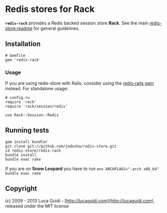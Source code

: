 # Redis stores for Rack

__`redis-rack`__ provides a Redis backed session store __Rack__. See the main [redis-store readme](https://github.com/jodosha/redis-store) for general guidelines.

## Installation

    # Gemfile
    gem 'redis-rack'

### Usage

If you are using redis-store with Rails, consider using the [redis-rails gem](https://github.com/jodosha/redis-store/tree/master/redis-rails) instead. For standalone usage:

    # config.ru
    require 'rack'
    require 'rack/session/redis'

    use Rack::Session::Redis

## Running tests

    gem install bundler
    git clone git://github.com/jodosha/redis-store.git
    cd redis-store/redis-rack
    bundle install
    bundle exec rake

If you are on **Snow Leopard** you have to run `env ARCHFLAGS="-arch x86_64" bundle exec rake`

## Copyright

(c) 2009 - 2013 Luca Guidi - [http://lucaguidi.com](http://lucaguidi.com), released under the MIT license
